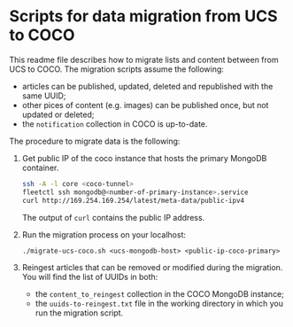 # Scripts for data migration from UCS to COCO

This readme file describes how to migrate lists and content between from UCS to COCO.
The migration scripts assume the following:

* articles can be published, updated, deleted and republished with the same UUID;
* other pices of content (e.g. images) can be published once, but not updated or deleted;
* the `notification` collection in COCO is up-to-date.
 
The procedure to migrate data is the following:      
 
1.  Get public IP of the coco instance that hosts the primary MongoDB container. 

	```bash
    ssh -A -l core <coco-tunnel>
    fleetctl ssh mongodb@<number-of-primary-instance>.service
    curl http://169.254.169.254/latest/meta-data/public-ipv4
    ```
    
    The output of `curl` contains the public IP address.
   
2.  Run the migration process on your localhost:
    
    ```
    ./migrate-ucs-coco.sh <ucs-mongodb-host> <public-ip-coco-primary>
    ```

3.  Reingest articles that can be removed or modified during the migration.
    You will find the list of UUIDs in both:
    
    * the `content_to_reingest` collection in the COCO MongoDB instance;
    * the `uuids-to-reingest.txt` file in the working directory in which you run the migration script.